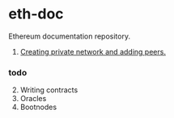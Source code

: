 # eth-doc

Ethereum documentation repository. 

1. [Creating private network and adding peers.](https://github.com/manojpramesh/eth-doc/blob/master/private-network.md)

### todo

2. Writing contracts
3. Oracles
4. Bootnodes